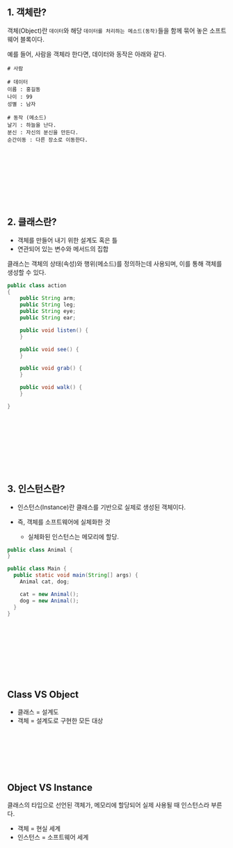 ## 1. 객체란?

객체(Object)란 `데이터`와 해당 `데이터를 처리하는 메소드(동작)`들을 함께 묶어 놓은 소프트웨어 블록이다.

예를 들어, 사람을 객체라 한다면, 데이터와 동작은 아래와 같다.

```
# 사람

# 데이터
이름 : 홍길동
나이 : 99
성별 : 남자

# 동작 (메소드)
날기 : 하늘을 난다.
분신 : 자신의 분신을 만든다.
순간이동 : 다른 장소로 이동한다.
```

ㅤ

ㅤ

ㅤ

ㅤ

## 2. 클래스란?

- 객체를 만들어 내기 위한 설계도 혹은 틀
- 연관되어 있는 변수와 메서드의 집합

클래스는 객체의 상태(속성)와 행위(메소드)를 정의하는데 사용되며, 이를 통해 객체를 생성할 수 있다.

```java
public class action
{
    public String arm;
    public String leg;
    public String eye;
    public String ear;

    public void listen() {
    }

    public void see() {
    }

    public void grab() {
    }

    public void walk() {
    }

}
```

ㅤ

ㅤ

ㅤ

ㅤ

## 3. 인스턴스란?

- 인스턴스(Instance)란 클래스를 기반으로 실제로 생성된 객체이다.

- 즉, 객체를 소프트웨어에 실체화한 것
  - 실체화된 인스턴스는 메모리에 할당.

```java
public class Animal {
}

public class Main {
  public static void main(String[] args) {
    Animal cat, dog;

    cat = new Animal();
    dog = new Animal();
  }
}
```

ㅤ

ㅤ

ㅤ

ㅤ

## Class VS Object

- 클래스 = 설계도
- 객체 = 설계도로 구현한 모든 대상

ㅤ

ㅤ

ㅤ

## Object VS Instance

클래스의 타입으로 선언된 객체가, 메모리에 할당되어 실제 사용될 때 인스턴스라 부른다.

- 객체 = 현실 세계
- 인스턴스 = 소프트웨어 세계
